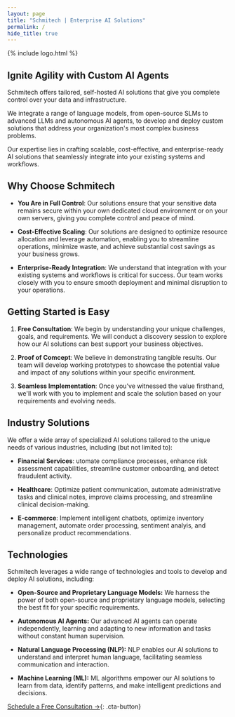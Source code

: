 ```yaml
---
layout: page
title: "Schmitech | Enterprise AI Solutions"
permalink: /
hide_title: true
---
```


{% include logo.html %}

## Ignite Agility with Custom AI Agents

Schmitech offers tailored, self-hosted AI solutions that give you complete control over your data and infrastructure. 

We integrate a range of language models, from open-source SLMs to advanced LLMs and autonomous AI agents, to develop and deploy custom solutions that address your organization's most complex business problems.

Our expertise lies in crafting scalable, cost-effective, and enterprise-ready AI solutions that seamlessly integrate into your existing systems and workflows.

## Why Choose Schmitech

- **You Are in Full Control**: Our solutions ensure that your sensitive data remains secure within your own dedicated cloud environment or on your own servers, giving you complete control and peace of mind.
  
- **Cost-Effective Scaling**: Our solutions are designed to optimize resource allocation and leverage automation, enabling you to streamline operations, minimize waste, and achieve substantial cost savings as your business grows.
    
- **Enterprise-Ready Integration**: We understand that integration with your existing systems and workflows is critical for success. Our team works closely with you to ensure smooth deployment and minimal disruption to your operations.

## Getting Started is Easy

1. **Free Consultation**: We begin by understanding your unique challenges, goals, and requirements. We will conduct a discovery session to explore how our AI solutions can best support your business objectives.
   
2. **Proof of Comcept**: We believe in demonstrating tangible results. Our team will develop working prototypes to showcase the potential value and impact of any solutions within your specific environment.
   
3. **Seamless Implementation**: Once you've witnessed the value firsthand, we'll work with you to implement and scale the solution based on your requirements and evolving needs.

## Industry Solutions

We offer a wide array of specialized AI solutions tailored to the unique needs of various industries, including (but not limited to):

- **Financial Services**: utomate compliance processes, enhance risk assessment capabilities, streamline customer onboarding, and detect fraudulent activity.
  
- **Healthcare**: Optimize patient communication, automate administrative tasks and clinical notes, improve claims processing, and streamline clinical decision-making.
  
- **E-commerce**: Implement intelligent chatbots, optimize inventory management, automate order processing, sentiment analyis, and personalize product recommendations.


## Technologies

Schmitech leverages a wide range of technologies and tools to develop and deploy AI solutions, including:

- **Open-Source and Proprietary Language Models:** We harness the power of both open-source and proprietary language models, selecting the best fit for your specific requirements.

- **Autonomous AI Agents:** Our advanced AI agents can operate independently, learning and adapting to new information and tasks without constant human supervision.

- **Natural Language Processing (NLP):** NLP enables our AI solutions to understand and interpret human language, facilitating seamless communication and interaction.

- **Machine Learning (ML):** ML algorithms empower our AI solutions to learn from data, identify patterns, and make intelligent predictions and decisions.


[Schedule a Free Consultation →](/contact){: .cta-button}